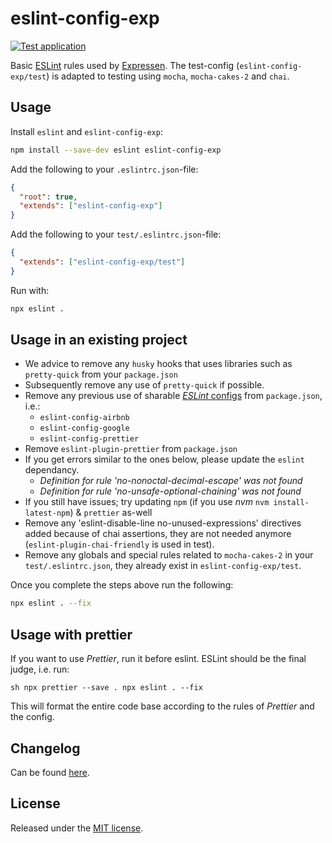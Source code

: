 # eslint-config-exp

[![Test application](https://github.com/BonnierNews/eslint-config-exp/actions/workflows/run-tests.yml/badge.svg?branch=master)](https://github.com/BonnierNews/eslint-config-exp/actions/workflows/run-tests.yml)

Basic [ESLint](https://eslint.org/) rules used by [Expressen](https://www.expressen.se). The test-config (`eslint-config-exp/test`) is adapted to
testing using `mocha`, `mocha-cakes-2` and `chai`.

## Usage

Install `eslint` and `eslint-config-exp`:

```bash
npm install --save-dev eslint eslint-config-exp
```

Add the following to your `.eslintrc.json`-file:

```json
{
  "root": true,
  "extends": ["eslint-config-exp"]
}
```

Add the following to your `test/.eslintrc.json`-file:

```json
{
  "extends": ["eslint-config-exp/test"]
}
```

Run with:

```bash
npx eslint .
```

## Usage in an existing project

- We advice to remove any `husky` hooks that uses libraries such as `pretty-quick` from your `package.json`
- Subsequently remove any use of `pretty-quick` if possible.
- Remove any previous use of sharable [_ESLint_ configs](https://eslint.org/docs/developer-guide/shareable-configs) from `package.json`, i.e.:
  - `eslint-config-airbnb`
  - `eslint-config-google`
  - `eslint-config-prettier`
- Remove `eslint-plugin-prettier` from `package.json`
- If you get errors similar to the ones below, please update the `eslint` dependancy.
  - _Definition for rule 'no-nonoctal-decimal-escape' was not found_
  - _Definition for rule 'no-unsafe-optional-chaining' was not found_
- If you still have issues; try updating `npm` (if you use _nvm_ `nvm install-latest-npm`) & `prettier` as-well
- Remove any 'eslint-disable-line no-unused-expressions' directives added because of chai assertions, they are not
  needed anymore (`eslint-plugin-chai-friendly` is used in test).
- Remove any globals and special rules related to `mocha-cakes-2` in your `test/.eslintrc.json`, they already exist
  in `eslint-config-exp/test`.

Once you complete the steps above run the following:

```sh
npx eslint . --fix
```

## Usage with prettier

If you want to use _Prettier_, run it before eslint. ESLint should be the final judge, i.e. run:

``sh
npx prettier --save .
npx eslint . --fix
``

This will format the entire code base according to the rules of _Prettier_ and the config.

## Changelog
Can be found [here](CHANGELOG.md).

## License

Released under the [MIT license](https://tldrlegal.com/license/mit-license).
